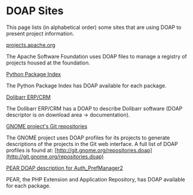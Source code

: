 # DOAP Sites

This page lists (in alphabetical order) some sites that are using DOAP to present project information.

[projects.apache.org](http://projects.apache.org/)

The Apache Software Foundation uses DOAP files to manage a registry of projects housed at the foundation.

[Python Package Index](http://pypi.python.org/)

The Python Package Index has DOAP available for each package.

[Dolibarr ERP/CRM](http://www.dolibarr.org/)

The Dolibarr ERP/CRM has a DOAP to describe Dolibarr software (DOAP descriptor is on download area -> documentation).

[GNOME project's Git repositories](http://git.gnome.org/cgit/)

The GNOME project uses DOAP profiles for its projects to generate descriptions of the projects in the Git web interface. A full list of DOAP profiles is found at: [http://git.gnome.org/repositories.doap](http://git.gnome.org/repositories.doap)

[PEAR DOAP description for Auth_PrefManager2](http://pear.php.net/package/Auth_PrefManager2/doap)

PEAR, the PHP Extension and Application Repository, has DOAP available for each package.
